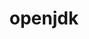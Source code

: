 ---
title: "openjdk"
layout: cache
categories: [package, develop]
meta: {"versions": ["11.0.15_10"], "compilers": ["gcc@7.5.0"]}
spec_files: 
 - spec-0.json
spec_names:
 - 'openjdk@11.0.15_10%gcc@7.5.0 arch=linux-ubuntu18.04-x86_64'
---
